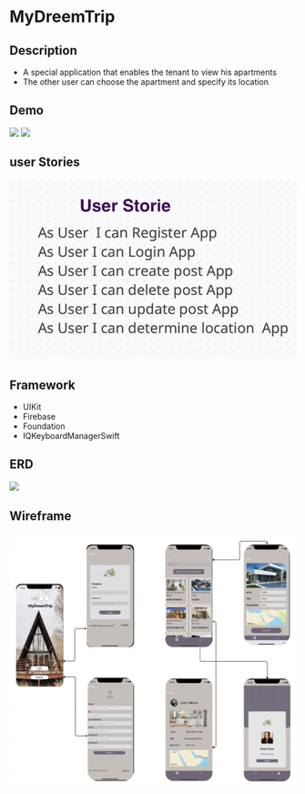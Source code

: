 # MyDreemTrip
## Description

- A special application that enables the tenant to view his apartments
- The other user can choose the apartment and specify its location

## Demo

![](lightEnglish.gif)
![](darkArabic.gif)

## user Stories 
![](userstorie.png)

## Framework
- UIKit
- Firebase
- Foundation
- IQKeyboardManagerSwift


## ERD

![](ERD.png)

## Wireframe

![](Wireframe.png)

